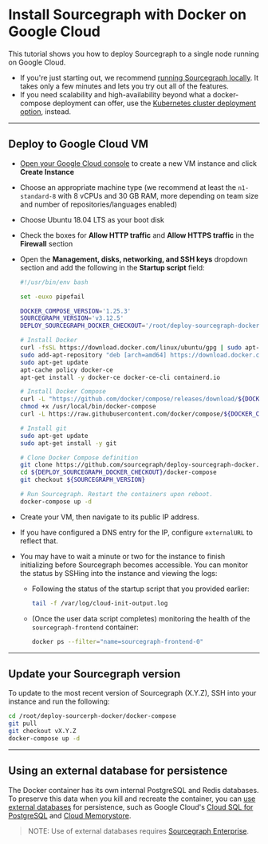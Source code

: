 # Install Sourcegraph with Docker on Google Cloud

This tutorial shows you how to deploy Sourcegraph to a single node running on Google Cloud.

* If you're just starting out, we recommend [running Sourcegraph locally](index.md). It takes only a few minutes and lets you try out all of the features.
* If you need scalability and high-availability beyond what a docker-compose deployment can offer, use the [Kubernetes cluster deployment option](https://github.com/sourcegraph/deploy-sourcegraph), instead.

---

## Deploy to Google Cloud VM

- [Open your Google Cloud console](https://console.cloud.google.com/compute/instances) to create a new VM instance and click **Create Instance**
- Choose an appropriate machine type (we recommend at least the `n1-standard-8` with 8 vCPUs and 30 GB RAM, more depending on team size and number of repositories/languages enabled)
- Choose Ubuntu 18.04 LTS as your boot disk
- Check the boxes for **Allow HTTP traffic** and **Allow HTTPS traffic** in the **Firewall** section
- Open the **Management, disks, networking, and SSH keys** dropdown section and add the following in the **Startup script** field:

  ```bash
  #!/usr/bin/env bash

  set -euxo pipefail

  DOCKER_COMPOSE_VERSION='1.25.3'
  SOURCEGRAPH_VERSION='v3.12.5'
  DEPLOY_SOURCEGRAPH_DOCKER_CHECKOUT='/root/deploy-sourcegraph-docker'

  # Install Docker
  curl -fsSL https://download.docker.com/linux/ubuntu/gpg | sudo apt-key add -
  sudo add-apt-repository "deb [arch=amd64] https://download.docker.com/linux/ubuntu $(lsb_release -cs) stable"
  sudo apt-get update
  apt-cache policy docker-ce
  apt-get install -y docker-ce docker-ce-cli containerd.io

  # Install Docker Compose
  curl -L "https://github.com/docker/compose/releases/download/${DOCKER_COMPOSE_VERSION}/docker-compose-$(uname -s)-$(uname -m)" -o /usr/local/bin/docker-compose
  chmod +x /usr/local/bin/docker-compose
  curl -L https://raw.githubusercontent.com/docker/compose/${DOCKER_COMPOSE_VERSION}/contrib/completion/bash/docker-compose -o /etc/bash_completion.d/docker-compose

  # Install git
  sudo apt-get update
  sudo apt-get install -y git

  # Clone Docker Compose definition
  git clone https://github.com/sourcegraph/deploy-sourcegraph-docker.git ${DEPLOY_SOURCEGRAPH_DOCKER_CHECKOUT}
  cd ${DEPLOY_SOURCEGRAPH_DOCKER_CHECKOUT}/docker-compose
  git checkout ${SOURCEGRAPH_VERSION}

  # Run Sourcegraph. Restart the containers upon reboot.
  docker-compose up -d
  ```

- Create your VM, then navigate to its public IP address.

- If you have configured a DNS entry for the IP, configure `externalURL` to reflect that.

- You may have to wait a minute or two for the instance to finish initializing before Sourcegraph becomes accessible. You can monitor the status by SSHing into the instance and viewing the logs:

  - Following the status of the startup script that you provided earlier:
    
    ```bash
    tail -f /var/log/cloud-init-output.log
    ```

  - (Once the user data script completes) monitoring the health of the `sourcegraph-frontend` container:

     ```bash
     docker ps --filter="name=sourcegraph-frontend-0"
     ```

---

## Update your Sourcegraph version

To update to the most recent version of Sourcegraph (X.Y.Z), SSH into your instance and run the following:

```bash
cd /root/deploy-sourcerph-docker/docker-compose
git pull
git checkout vX.Y.Z
docker-compose up -d
```

---

## Using an external database for persistence

The Docker container has its own internal PostgreSQL and Redis databases. To preserve this data when you kill and recreate the container, you can [use external databases](../../external_database.md) for persistence, such as Google Cloud's [Cloud SQL for PostgreSQL](https://cloud.google.com/sql/docs/postgres/) and [Cloud Memorystore](https://cloud.google.com/memorystore/).

> NOTE: Use of external databases requires [Sourcegraph Enterprise](https://about.sourcegraph.com/pricing).
